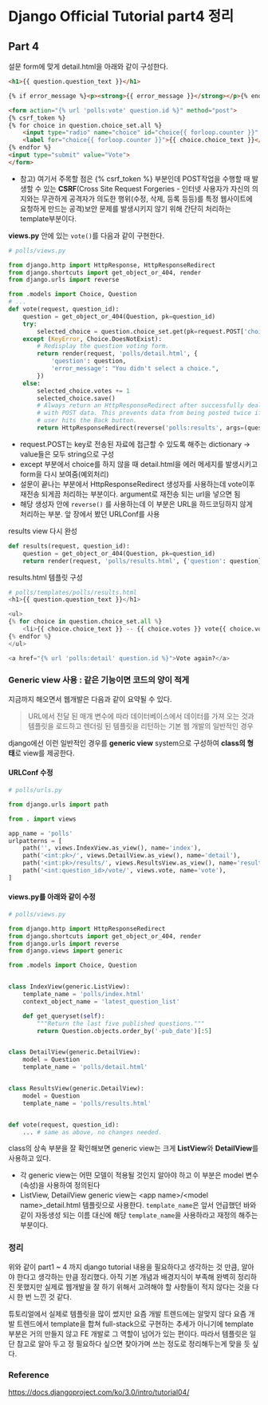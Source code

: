 # Django Official Tutorial part4 정리



## Part 4



설문 form에 맞게 detail.html을 아래와 같이 구성한다.



```html
<h1>{{ question.question_text }}</h1>

{% if error_message %}<p><strong>{{ error_message }}</strong></p>{% endif %}

<form action="{% url 'polls:vote' question.id %}" method="post">
{% csrf_token %}
{% for choice in question.choice_set.all %}
    <input type="radio" name="choice" id="choice{{ forloop.counter }}" value="{{ choice.id }}">
    <label for="choice{{ forloop.counter }}">{{ choice.choice_text }}</label><br>
{% endfor %}
<input type="submit" value="Vote">
</form>
```



* 참고) 여기서 주목할 점은 {% csrf_token %} 부분인데 POST작업을 수행할 때 발생할 수 있는 **CSRF**(Cross Site Request Forgeries - 인터넷 사용자가 자신의 의지와는 무관하게 공격자가 의도한 행위(수정, 삭제, 등록 등등)를 특정 웹사이트에 요청하게 만드는 공격)보안 문제를 발생시키지 않기 위해 간단히 처리하는 template부분이다.



**views.py** 안에 있는 ``vote()``를 다음과 같이 구현한다.



```python 
# polls/views.py

from django.http import HttpResponse, HttpResponseRedirect
from django.shortcuts import get_object_or_404, render
from django.urls import reverse

from .models import Choice, Question
# ...
def vote(request, question_id):
    question = get_object_or_404(Question, pk=question_id)
    try:
        selected_choice = question.choice_set.get(pk=request.POST['choice'])
    except (KeyError, Choice.DoesNotExist):
        # Redisplay the question voting form.
        return render(request, 'polls/detail.html', {
            'question': question,
            'error_message': "You didn't select a choice.",
        })
    else:
        selected_choice.votes += 1
        selected_choice.save()
        # Always return an HttpResponseRedirect after successfully dealing
        # with POST data. This prevents data from being posted twice if a
        # user hits the Back button.
        return HttpResponseRedirect(reverse('polls:results', args=(question.id,)))
```



* request.POST는 key로 전송된 자료에 접근할 수 있도록 해주는 dictionary -> value들은 모두 string으로 구성
* except 부분에서 choice를 하지 않을 때 detail.html을 에러 메세지를 발생시키고 form을 다시 보여줌(예외처리)
* 설문이 끝나는 부분에서 HttpResponseRedirect 생성자를 사용하는데 vote이후 재전송 되게끔 처리하는 부분이다. argument로 재전송 되는 url을 넣으면 됨
* 해당 생성자 안에 ``reverse()`` 를 사용하는데 이 부분은 URL을 하드코딩하지 않게 처리하는 부분. 앞 장에서 봤던 URLConf를 사용



results view 다시 완성

```python 
def results(request, question_id):
    question = get_object_or_404(Question, pk=question_id)
    return render(request, 'polls/results.html', {'question': question})
```



results.html 템플릿 구성

```python
# polls/templates/polls/results.html
<h1>{{ question.question_text }}</h1>

<ul>
{% for choice in question.choice_set.all %}
    <li>{{ choice.choice_text }} -- {{ choice.votes }} vote{{ choice.votes|pluralize }}</li>
{% endfor %}
</ul>

<a href="{% url 'polls:detail' question.id %}">Vote again?</a>
```



### Generic view 사용 : 같은 기능이면 코드의 양이 적게



지금까지 해오면서 웹개발은 다음과 같이 요약될 수 있다.

> URL에서 전달 된 매개 변수에 따라 데이터베이스에서 데이터를 가져 오는 것과 템플릿을 로드하고 렌더링 된 템플릿을 리턴하는 기본 웹 개발의 일반적인 경우



django에선 이런 일반적인 경우를 **generic view** system으로 구성하여 **class의 형태**로 view를 제공한다.



#### URLConf 수정

```python
# polls/urls.py

from django.urls import path

from . import views

app_name = 'polls'
urlpatterns = [
    path('', views.IndexView.as_view(), name='index'),
    path('<int:pk>/', views.DetailView.as_view(), name='detail'),
    path('<int:pk>/results/', views.ResultsView.as_view(), name='results'),
    path('<int:question_id>/vote/', views.vote, name='vote'),
]
```



#### views.py를 아래와 같이 수정

```python
# polls/views.py

from django.http import HttpResponseRedirect
from django.shortcuts import get_object_or_404, render
from django.urls import reverse
from django.views import generic

from .models import Choice, Question


class IndexView(generic.ListView):
    template_name = 'polls/index.html'
    context_object_name = 'latest_question_list'

    def get_queryset(self):
        """Return the last five published questions."""
        return Question.objects.order_by('-pub_date')[:5]


class DetailView(generic.DetailView):
    model = Question
    template_name = 'polls/detail.html'


class ResultsView(generic.DetailView):
    model = Question
    template_name = 'polls/results.html'


def vote(request, question_id):
    ... # same as above, no changes needed.
```



class의 상속 부분을 잘 확인해보면 generic view는 크게 **ListView**와 **DetailView**를 사용하고 있다.

* 각 generic view는 어떤 모델이 적용될 것인지 알아야 하고 이 부분은 model 변수(속성)을 사용하여 정의된다
* ListView, DetailView generic view는 \<app name\>/\<model name\>_detail.html 템플릿으로 사용한다. ``template_name``은 앞서 언급했던 바와 같이 자동생성 되는 이름 대신에 해당 ``template_name``을 사용하라고 재정의 해주는 부분이다.



### 정리

위와 같이 part1 ~ 4 까지 django tutorial 내용을 필요하다고 생각하는 것 만큼, 알아야 한다고 생각하는 만큼 정리했다. 아직 기본 개념과 배경지식이 부족해 완벽히 정리하진 못했지만 실제로 웹개발을 잘 하기 위해서 고려해야 할 사항들이 적지 않다는 것을 다시 한 번 느낀 것 같다.



튜토리얼에서 실제로 템플릿을 많이 썼지만 요즘 개발 트렌드에는 알맞지 않다 요즘 개발 트렌드에서 template을 합쳐 full-stack으로 구현하는 추세가 아니기에 template 부분은 거의 만들지 않고 FE 개발로 그 역할이 넘어가 있는 편이다. 따라서 템플릿은 일단 참고로 알아 두고 정 필요하다 싶으면 찾아가며 쓰는 정도로 정리해두는게 맞을 듯 싶다.



### Reference

https://docs.djangoproject.com/ko/3.0/intro/tutorial04/